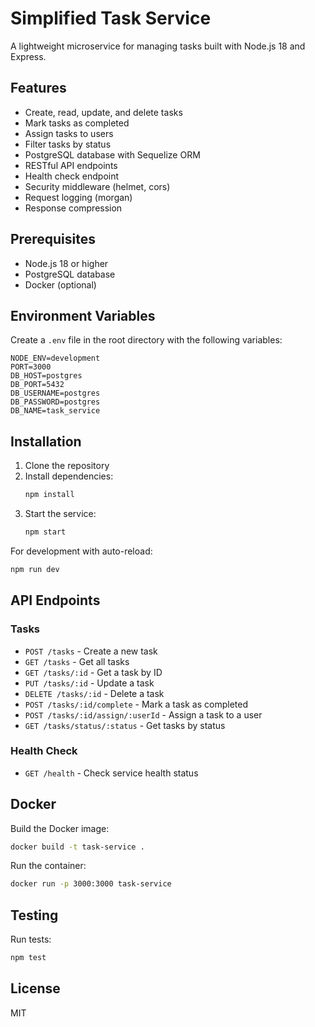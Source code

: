 # Simplified Task Service

A lightweight microservice for managing tasks built with Node.js 18 and Express.

## Features

- Create, read, update, and delete tasks
- Mark tasks as completed
- Assign tasks to users
- Filter tasks by status
- PostgreSQL database with Sequelize ORM
- RESTful API endpoints
- Health check endpoint
- Security middleware (helmet, cors)
- Request logging (morgan)
- Response compression

## Prerequisites

- Node.js 18 or higher
- PostgreSQL database
- Docker (optional)

## Environment Variables

Create a `.env` file in the root directory with the following variables:

```
NODE_ENV=development
PORT=3000
DB_HOST=postgres
DB_PORT=5432
DB_USERNAME=postgres
DB_PASSWORD=postgres
DB_NAME=task_service
```

## Installation

1. Clone the repository
2. Install dependencies:
   ```bash
   npm install
   ```
3. Start the service:
   ```bash
   npm start
   ```

For development with auto-reload:
```bash
npm run dev
```

## API Endpoints

### Tasks

- `POST /tasks` - Create a new task
- `GET /tasks` - Get all tasks
- `GET /tasks/:id` - Get a task by ID
- `PUT /tasks/:id` - Update a task
- `DELETE /tasks/:id` - Delete a task
- `POST /tasks/:id/complete` - Mark a task as completed
- `POST /tasks/:id/assign/:userId` - Assign a task to a user
- `GET /tasks/status/:status` - Get tasks by status

### Health Check

- `GET /health` - Check service health status

## Docker

Build the Docker image:
```bash
docker build -t task-service .
```

Run the container:
```bash
docker run -p 3000:3000 task-service
```

## Testing

Run tests:
```bash
npm test
```

## License

MIT 